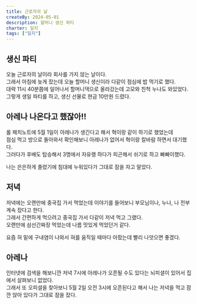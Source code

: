 ```yaml
---
title: 근로자의 날
createBy: 2024-05-01
description: 할머니 생신 파티
charter: 일지
tags: ["일지"]
---
```


## 생신 파티

오늘 근로자의 날이라 회사를 가지 않는 날이다.  
그래서 아침에 늦게 잤는데 오늘 할머니 생신이라 다같이 점심에 밥 먹기로 했다.  
대략 11시 40분쯤에 일어나서 할머니댁으로 올라갔는데 고모와 친척 누나도 와있었다.  
그렇게 생일 파티를 하고, 생신 선물로 현금 10만원 드렸다.

## 아레나 나온다고 했잖아!!

롤 패치노트에 5월 1일이 아레나가 생긴다고 해서 혁이랑 같이 하기로 했었는데  
점심 먹고 방으로 돌아와서 확인해보니 아레나가 없어서 혁이랑 칼바람 하면서 대기했다.  
그러다가 후배도 탑승해서 3명에서 자유랭 하다가 피곤해서 쉬기로 하고 빠빠이했다.

나는 은은하게 졸렸기에 침대에 누워있다가 그대로 잠을 자고 말았다.

## 저녁

저녁에는 오랜만에 중국집 가서 먹었는데 이야기를 들어보니 부모님이나, 누나, 나 전부 계속 잤다고 한다.  
그래서 간편하게 먹으려고 중국집 가서 다같이 저녁 먹고 그랬다.  
오랜만에 삼선간짜장 먹었는데 나름 맛있게 먹었던거 같다.

요즘 혀 밑에 구내염이 나와서 혀를 움직일 때마다 아팠는데 빨리 나앗으면 좋겠다.

## 아레나

인터넷에 검색을 해보니깐 저녁 7시에 아레나가 오픈될 수도 있다는 뇌피셜이 있어서 집에서 살펴보니 없었다.  
그래서 또 오피셜을 찾아보니 5월 2일 오전 3시에 오픈된다고 해서 나는 저녁을 먹고 잠깐 앉아 있다가 그대로 잠을 잤다.
